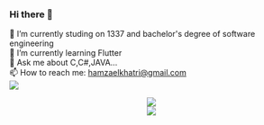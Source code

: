### Hi there 👋
🔭 I’m currently studing on 1337 and bachelor's degree of software engineering<br>
🌱 I’m currently learning Flutter<br>
💬 Ask me about C,C#,JAVA...<br>
📫 How to reach me: hamzaelkhatri@gmail.com<br>
![](https://komarev.com/ghpvc/?username=hamzaelkhatri)
<div style="text-align:center">
<img src="https://1337-readme.vercel.app/api/profile?cursus=42cursus&dark=true&login=helkhatr"/><br>
<img src="https://github-readme-stats.vercel.app/api?username=hamzaelkhatri&show_icons=true&theme=radical"/>
</div>
